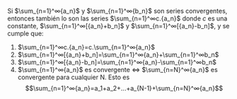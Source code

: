 Si $\sum_{n=1}^∞{a_n}$ y $\sum_{n=1}^∞{b_n}$ son series convergentes, entonces también lo son las series $\sum_{n=1}^∞c.{a_n}$ donde $c$ es una constante, $\sum_{n=1}^∞[{a_n}+b_n]$ y $\sum_{n=1}^∞[{a_n}-b_n]$, y se cumple que:
1. $\sum_{n=1}^∞c.{a_n}=c.\sum_{n=1}^∞{a_n}$
2. $\sum_{n=1}^∞[{a_n}+b_n]=\sum_{n=1}^∞{a_n}+\sum_{n=1}^∞b_n$ 
3. $\sum_{n=1}^∞[{a_n}-b_n]=\sum_{n=1}^∞{a_n}-\sum_{n=1}^∞b_n$ 
4. $\sum_{n=1}^∞{a_n}$ es convergente ⇔ $\sum_{n=N}^∞{a_n}$ es convergente para cualquier N. Esto es $$\sum_{n=1}^∞{a_n}=a_1+a_2+...+a_{N-1}+\sum_{n=N}^∞{a_n}$$